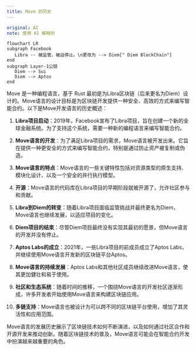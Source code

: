 ```yaml
---
title: Move 的历史
---
```

```yaml
original: AI
note: 使用 AI 解释的
```

```mermaid
flowchart LR
subgraph Facebook
   Libra -- 被监管，被迫停止。\n更改为 --> Diem[" Diem BlockChain"]
end
subgraph Layer-1公链
   Diem --> Sui
   Diem --> Aptos
end
```



Move 是一种编程语言，基于 Rust 最初是为Libra区块链（后来更名为Diem）设计的。Move语言的设计目标是为区块链开发提供一种安全、高效的方式来编写智能合约。以下是Move开发语言的历史概述：

1. **Libra项目启动**：2019年，Facebook宣布了Libra项目，旨在创建一个新的全球金融系统。为了支持这个系统，需要一种新的编程语言来编写智能合约。

2. **Move语言的开发**：为了满足Libra项目的需求，Move语言被开发出来。它旨在提供一种更安全的方式来编写智能合约，特别是通过防止资产被复制或伪造。

3. **Move语言的特点**：Move语言的一些关键特性包括对资源类型的原生支持、模块化设计、以及一个安全的并行执行模型。

4. **开源**：Move语言的代码库在Libra项目的早期阶段就被开源了，允许社区参与和贡献。

5. **Libra到Diem的转变**：随着Libra项目面临监管挑战并最终更名为Diem，Move语言也继续发展，以适应项目的变化。

6. **Diem项目的结束**：尽管Diem项目最终没有实现其最初的愿景，但Move语言的开发并没有停止。

7. **Aptos Labs的成立**：2021年，一些Libra项目的前成员成立了Aptos Labs，并继续使用Move语言开发新的区块链平台Aptos。

8. **Move语言的持续发展**：Aptos Labs和其他社区成员继续改进Move语言，使其更加健壮和易于使用。

9. **社区和生态系统**：随着时间的推移，一个围绕Move语言的开发社区逐渐形成，许多开发者开始使用Move语言来构建区块链应用。

10. **多链支持**：Move语言也被设计为可以跨不同的区块链平台使用，增加了其灵活性和应用范围。

Move语言的发展历史展示了区块链技术如何不断演进，以及如何通过社区合作和开源开发来推动创新。随着区块链技术的普及，Move语言可能会在智能合约开发中扮演越来越重要的角色。
